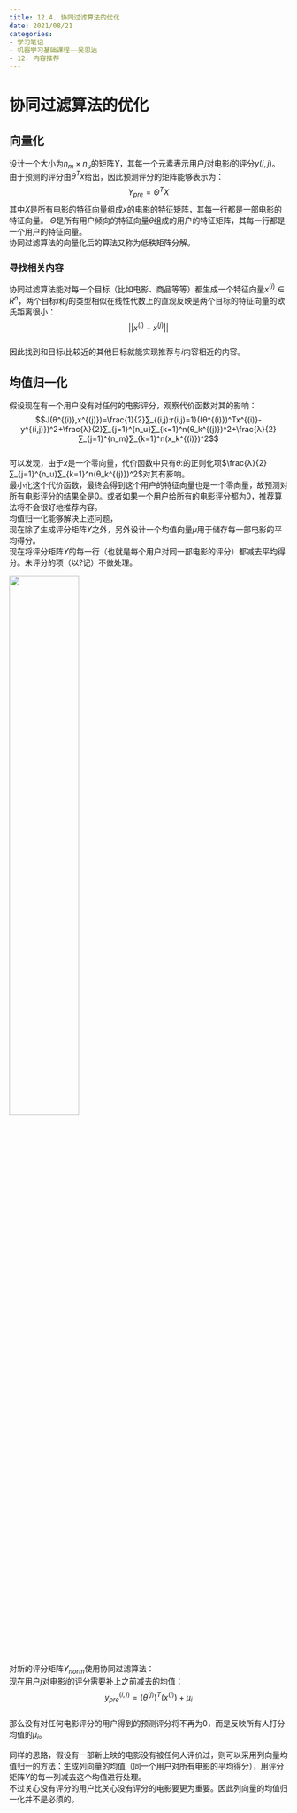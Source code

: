 ```yaml
---
title: 12.4. 协同过滤算法的优化  
date: 2021/08/21
categories: 
- 学习笔记
- 机器学习基础课程——吴恩达
- 12. 内容推荐
---
```

# 协同过滤算法的优化
## 向量化
设计一个大小为$n_m × n_u$的矩阵$Y$，其每一个元素表示用户$j$对电影$i$的评分$y(i,j)$。  由于预测的评分由$θ^Tx$给出，因此预测评分的矩阵能够表示为：  
$$Y_{pre}=Θ^TX$$
其中$X$是所有电影的特征向量组成$x$的电影的特征矩阵，其每一行都是一部电影的特征向量。  $Θ$是所有用户倾向的特征向量$θ$组成的用户的特征矩阵，其每一行都是一个用户的特征向量。  
协同过滤算法的向量化后的算法又称为低秩矩阵分解。  

### 寻找相关内容
协同过滤算法能对每一个目标（比如电影、商品等等）都生成一个特征向量$x^{(i)}∈R^n$，两个目标$i$和$j$的类型相似在线性代数上的直观反映是两个目标的特征向量的欧氏距离很小： 
$$||x^{(i)}-x^{(j)}||$$  
因此找到和目标$i$比较近的其他目标就能实现推荐与$i$内容相近的内容。  

## 均值归一化
假设现在有一个用户没有对任何的电影评分，观察代价函数对其的影响：  
$$J(θ^{(i)},x^{(j)})=\frac{1}{2}∑_{(i,j):r(i,j)=1}((θ^{(i)})^Tx^{(i)}-y^{(i,j)})^2+\frac{λ}{2}∑_{j=1}^{n_u}∑_{k=1}^n(θ_k^{(j)})^2+\frac{λ}{2}∑_{j=1}^{n_m}∑_{k=1}^n(x_k^{(i)})^2$$  
可以发现，由于$x$是一个零向量，代价函数中只有$θ$:的正则化项$\frac{λ}{2}∑_{j=1}^{n_u}∑_{k=1}^n(θ_k^{(j)})^2$对其有影响。  
最小化这个代价函数，最终会得到这个用户的特征向量也是一个零向量，故预测对所有电影评分的结果全是0。或者如果一个用户给所有的电影评分都为0，推荐算法将不会很好地推荐内容。  
均值归一化能够解决上述问题，  
现在除了生成评分矩阵$Y$之外，另外设计一个均值向量$μ$用于储存每一部电影的平均得分。  
现在将评分矩阵$Y$的每一行（也就是每个用户对同一部电影的评分）都减去平均得分。未评分的项（以$?$记）不做处理。  

<img src = https://cdn.jsdelivr.net/gh/l61012345/Pic/img/20210820104239.png width=50%>  

对新的评分矩阵$Y_{norm}$使用协同过滤算法：  
现在用户$j$对电影$i$的评分需要补上之前减去的均值：  
$$y_{pre}^{(i,j)}=(θ^{(j)})^T(x^{(i)})+μ_i$$  
那么没有对任何电影评分的用户得到的预测评分将不再为0，而是反映所有人打分均值的$μ_i$。  

同样的思路，假设有一部新上映的电影没有被任何人评价过，则可以采用列向量均值归一的方法：生成列向量的均值（同一个用户对所有电影的平均得分），用评分矩阵$Y$的每一列减去这个均值进行处理。  
不过关心没有评分的用户比关心没有评分的电影要更为重要。因此列向量的均值归一化并不是必须的。  